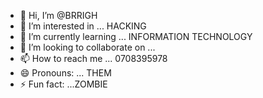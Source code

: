 - 👋 Hi, I’m @BRRIGH
- 👀 I’m interested in ... HACKING 
- 🌱 I’m currently learning ... INFORMATION TECHNOLOGY
- 💞️ I’m looking to collaborate on ...
- 📫 How to reach me ... 0708395978
- 😄 Pronouns: ... THEM
- ⚡ Fun fact: ...ZOMBIE 

<!---
BRRIGH/BRRIGH is a ✨ special ✨ repository because its `README.md` (this file) appears on your GitHub profile.
You can click the Preview link to take a look at your changes.
--->
